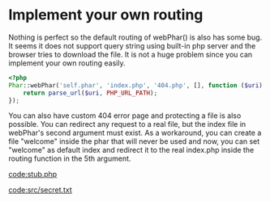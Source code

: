 # Implement your own routing

Nothing is perfect so the default routing of webPhar() is also has some bug.
It seems it does not support query string using built-in php server and the browser tries to download the file.
It is not a huge problem since you can implement your own routing easily.

```php
<?php
Phar::webPhar('self.phar', 'index.php', '404.php', [], function ($uri) {
    return parse_url($uri, PHP_URL_PATH);
});
```

You can also have custom 404 error page and protecting a file is also possible. 
You can redirect any request to a real file, but the index file in webPhar's 
second argument must exist. As a workaround, you can create a file "welcome" inside 
the phar that will never be used and now, you can set "welcome" as default index
and redirect it to the real index.php inside the routing function in the 5th argument.

[code:stub.php](stub.php)

[code:src/secret.txt](src/secret.txt)

